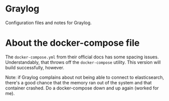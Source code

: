 # Graylog

Configuration files and notes for Graylog.

# About the docker-compose file

The `docker-compose.yml` from their official docs has some spacing issues.
Understandably, that throws off the `docker-compose` utility. This version 
will build successfully, however.

Note: if Graylog complains about not being able to connect to elasticsearch,
there's a good chance that the memory ran out of the system and that
container crashed. Do a docker-compose down and up again (worked for
me).
